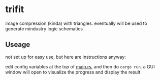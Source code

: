 # trifit
image compression (kinda) with triangles. eventually will be used to generate mindustry logic schematics

## Useage

not set up for easy use, but here are instructions anyway:

edit config variables at the top of [main.rs](src/main.rs), and then do `cargo run`. a GUI window will open to visualize the progress and display the result
